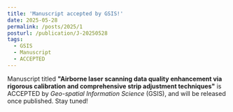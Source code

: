 ```yaml
---
title: 'Manuscript accepted by GSIS!'
date: 2025-05-28
permalink: /posts/2025/1
posturl: /publication/J-20250528
tags:
  - GSIS
  - Manuscript
  - ACCEPTED
---
```


Manuscript titled **"Airborne laser scanning data quality enhancement via rigorous calibration and comprehensive strip adjustment techniques"**
is ACCEPTED by <i>Geo-spatial Information Science</i> (GSIS), and will be released once published.
Stay tuned!
